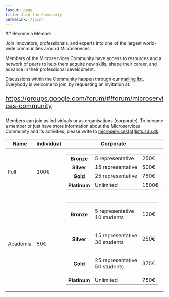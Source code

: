 ```yaml
---
layout: page
title: Join the Community
permalink: /join/
---
```


<section style="margin-bottom: 50px;">
<div class="container">
<div class="row">
<div class="col-xs-12" markdown="1">

<div class="section-title" markdown="1">
## Become a Member
</div>

Join innovators, professionals, and experts into one of the largest world-wide communities around Microservices.

Members of the Microservices Community have access to resources and a network of peers to help them acquire new skills, shape their career, and advance in their professional development.

Discussions within the Community happen through our [mailing list](https://groups.google.com/forum/#!forum/microservices-community). Everybody is welcome to join, by requesting an invitation at: 

<div class="text-center" style="font-size:20px;margin-bottom:25px;margin-top:25px;">
<a href="https://groups.google.com/forum/#!forum/microservices-community">https://groups.google.com/forum/#!forum/microservices-community</a></div>

Members can join as individuals or as organisations (corporate). To become a member or just have more information about the Microservices Community and its activities, please write to <u>microservices[at]lists.sdu.dk</u>.


<style>
.table-borderless > tbody > tr > td,
.table-borderless > tbody > tr > th,
.table-borderless > tfoot > tr > td,
.table-borderless > tfoot > tr > th,
.table-borderless > thead > tr > td,
.table-borderless > thead > tr > th {
    border: none;
}
</style>

<table class="table">
  <thead>
    <tr>
      <th scope="col">Name</th>
      <th scope="col">Individual</th>
      <th scope="col">Corporate</th>
    </tr>
  </thead>
  <tbody>
    <tr>
      <td scope="row" >Full</td>
      <td>100€</td>
      <td>
        <table class="table table-borderless">
          <tbody>
            <tr>
              <th>Bronze</th>
              <td>5 representative</td>
              <td>250€</td>
            </tr>
            <tr>
              <th>Silver</th>
              <td>15 representative</td>
              <td>500€</td>
            </tr>
            <tr>
              <th>Gold</th>
              <td>25 representative</td>
              <td>750€</td>
            </tr>
            <tr>
              <th>Platinum</th>
              <td>Unlimited</td>
              <td>1500€</td>
            </tr>
          </tbody>
        </table>
    </td>
    </tr>
    <tr>
      <td scope="row" >Academia</td>
      <td>50€</td>
      <td>
        <table class="table table-borderless">
          <tbody>
            <tr>
              <th>Bronze</th>
              <td>
              <ul style="list-style-type: none;padding-left:0px;">
                <li>5 representative</li>
                <li>10 students</li>
              </ul> 
              </td>
              <td>120€</td>
            </tr>
            <tr>
              <th>Silver</th>
              <td>
              <ul style="list-style-type: none;padding-left:0px;">
                <li>15 representative</li>
                <li>30 students</li>
              </ul> 
              </td>
              <td>250€</td>
            </tr>
            <tr>
              <th>Gold</th>
              <td>
              <ul style="list-style-type: none;padding-left:0px;">
                <li>25 representative</li>
                <li>50 students</li>
              </ul>
              </td>
              <td>375€</td>
            </tr>
            <tr>
              <th>Platinum</th>
              <td>Unlimited</td>
              <td>750€</td>
            </tr>
          </tbody>
        </table>
    </td>
    </tr>
  </tbody>
</table>


</div>
</div>
</div>
</section>